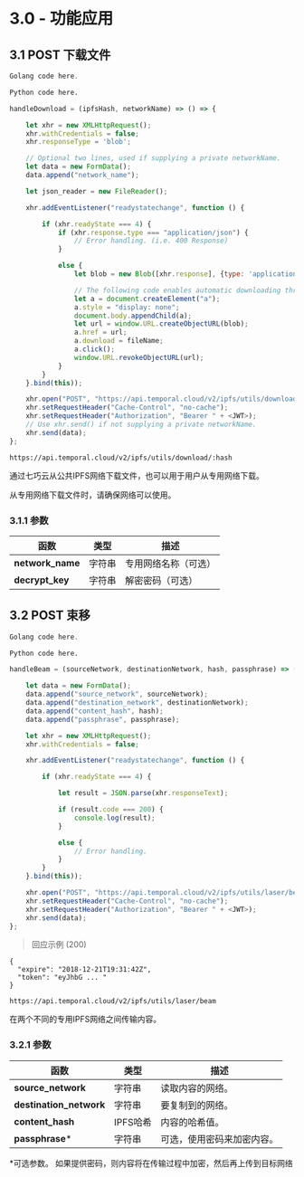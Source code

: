 # 3.0 - 功能应用

## 3.1 POST 下载文件

```go
Golang code here.
```

```python
Python code here.
```

```javascript
handleDownload = (ipfsHash, networkName) => () => {

    let xhr = new XMLHttpRequest();
    xhr.withCredentials = false;
    xhr.responseType = 'blob';

    // Optional two lines, used if supplying a private networkName.
    let data = new FormData();
    data.append("network_name");

    let json_reader = new FileReader();

    xhr.addEventListener("readystatechange", function () {

        if (xhr.readyState === 4) {
            if (xhr.response.type === "application/json") {
                // Error handling. (i.e. 400 Response)
            }

            else {
                let blob = new Blob([xhr.response], {type: 'application/octet-stream'});

                // The following code enables automatic downloading through a web app!
                let a = document.createElement("a");
                a.style = "display: none";
                document.body.appendChild(a);
                let url = window.URL.createObjectURL(blob);
                a.href = url;
                a.download = fileName;
                a.click();
                window.URL.revokeObjectURL(url);
            }
        }
    }.bind(this));

    xhr.open("POST", "https://api.temporal.cloud/v2/ipfs/utils/download/" + ipfsHash);
    xhr.setRequestHeader("Cache-Control", "no-cache");
    xhr.setRequestHeader("Authorization", "Bearer " + <JWT>);
    // Use xhr.send() if not supplying a private networkName.
    xhr.send(data);
};
```

`https://api.temporal.cloud/v2/ipfs/utils/download/:hash`

通过七巧云从公共IPFS网络下载文件，也可以用于用户从专用网络下载。

<aside class ="warning">
从专用网络下载文件时，请确保网络可以使用。
</aside>

### 3.1.1 参数

| 函数 | 类型 | 描述
|-----------|------|-------------
| <b>network_name</b> | 字符串| 专用网络名称（可选）
| <b>decrypt_key</b> | 字符串| 解密密码（可选）

## 3.2 POST 束移

```go
Golang code here.
```

```python
Python code here.
```

```javascript
handleBeam = (sourceNetwork, destinationNetwork, hash, passphrase) => () => {

    let data = new FormData();
    data.append("source_network", sourceNetwork);
    data.append("destination_network", destinationNetwork);
    data.append("content_hash", hash);
    data.append("passphrase", passphrase);

    let xhr = new XMLHttpRequest();
    xhr.withCredentials = false;

    xhr.addEventListener("readystatechange", function () {

        if (xhr.readyState === 4) {

            let result = JSON.parse(xhr.responseText);

            if (result.code === 200) {
                console.log(result);
            }

            else {
                // Error handling.
            }
        }
    }.bind(this));

    xhr.open("POST", "https://api.temporal.cloud/v2/ipfs/utils/laser/beam");
    xhr.setRequestHeader("Cache-Control", "no-cache");
    xhr.setRequestHeader("Authorization", "Bearer " + <JWT>);
    xhr.send(data);
};
```

> 回应示例 (200)

```
{
  "expire": "2018-12-21T19:31:42Z",
  "token": "eyJhbG ... "
}
```

`https://api.temporal.cloud/v2/ipfs/utils/laser/beam`

在两个不同的专用IPFS网络之间传输内容。

### 3.2.1 参数

| 函数 | 类型 | 描述
|-----------|------|-------------
| <b>source_network</b> | 字符串| 读取内容的网络。
| <b>destination_network</b> | 字符串| 要复制到的网络。
| <b>content_hash</b> | IPFS哈希| 内容的哈希值。
| <b>passphrase</b>* | 字符串| 可选，使用密码来加密内容。

<aside class="warning">
*可选参数。 如果提供密码，则内容将在传输过程中加密，然后再上传到目标网络
</aside>
